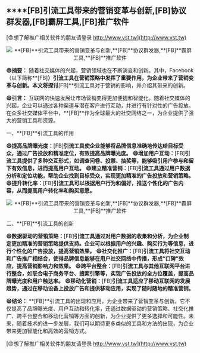 ## ****[FB]**引流工具带来的营销变革与创新,**[FB]**协议群发器,**[FB]**霸屏工具,**[FB]**推广软件**

[😍想了解推广相关软件的朋友请登录 http://www.vst.tw](http://www.vst.tw)

 <center><img src="https://vst.tw/MP4/tuiguang/png/8.png" alt="**[FB]**引流工具带来的营销变革与创新,**[FB]**协议群发器,**[FB]**霸屏工具,**[FB]**推广软件"></center>

**😄摘要：**
随着社交媒体的兴起，营销领域也在不断演变和创新。其中，Facebook（以下简称**[FB]**）引流工具在营销策略中发挥了重要作用，为企业带来了营销变革与创新。本文将探讨**[FB]**引流工具对于营销的影响，并介绍其带来的创新。

**😄引言：**
互联网的快速发展让市场营销变得更加便捷和智能化。随着社交媒体的兴起，企业可以通过各种渠道与潜在客户进行互动，并进行有针对性的广告投放。在众多社交媒体平台中，**[FB]**作为全球最大的社交网络之一，为企业提供了强大的营销工具和资源。

一、**[FB]**引流工具的作用

**😄提高品牌曝光度：**[FB]**引流工具使企业能够将品牌信息准确地传达给目标受众，通过广告投放和精准定位，有效提高品牌曝光度。**
**😄增加用户互动：**[FB]**引流工具提供了多种交互形式，如调查问卷、投票、抽奖等，能够吸引用户参与和留下有效信息，进而提高用户互动。**
**😄建立精准营销：**[FB]**引流工具通过用户数据分析和定位功能，帮助企业找到目标受众，实现更加精准的广告投放和营销策略。**
**😄提升转化率：**[FB]**引流工具可以根据用户行为和偏好，推送个性化的广告内容，从而提高用户转化率和购买意愿。**

 <center><img src="https://vst.tw/MP4/tuiguang/png/1.png" alt="**[FB]**引流工具带来的营销变革与创新,**[FB]**协议群发器,**[FB]**霸屏工具,**[FB]**推广软件"></center>

二、**[FB]**引流工具的创新

**😄数据驱动的营销策略：**[FB]**引流工具通过对用户数据的收集和分析，为企业制定更加精准的营销策略提供支持。企业可以根据用户的兴趣、购买行为等信息，进行个性化的广告投放，提高营销效果。**
**😄社交化推广：**[FB]**引流工具将社交互动和广告推广相结合，使得品牌信息能够在用户社交网络中传播，形成“口碑”效应，提高营销影响力和效果。**
**😄跨平台整合：**[FB]**引流工具与其他互联网平台进行整合，如联合电子商务平台、搜索引擎等，实现广告投放的全方位覆盖，提高品牌曝光度和用户触达率。**
**😄移动化营销：**[FB]**引流工具适应了移动互联网的发展趋势，通过在移动设备上投放广告和提供移动应用，实现了随时随地的精准营销。**

**😄结论：**
**[FB]**引流工具的出现和应用，为企业带来了营销变革与创新。它不仅提高了品牌曝光度、用户互动和转化率，还通过数据驱动的营销策略、社交化推广、跨平台整合和移动化营销等方面的创新，为企业提供了更多选择和可能性。未来，随着技术的进一步发展，我们可以期待更多类似的工具和方法的出现，为企业带来更加智能化和高效的营销方式。

[😍想了解推广相关软件的朋友请登录 http://www.vst.tw](http://www.vst.tw)



